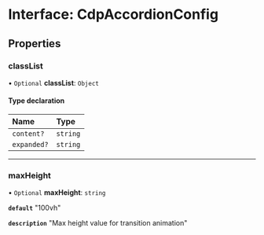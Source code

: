 # Interface: CdpAccordionConfig

## Properties

### classList

• `Optional` **classList**: `Object`

#### Type declaration

| Name | Type |
| :------ | :------ |
| `content?` | `string` |
| `expanded?` | `string` |

___

### maxHeight

• `Optional` **maxHeight**: `string`

**`default`** "100vh"

**`description`** "Max height value for transition animation"
